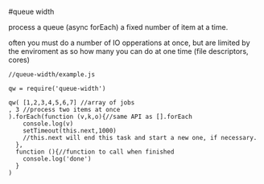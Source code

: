 #queue width

process a queue (async forEach) a fixed number of item at a time.

often you must do a number of IO opperations at once, 
but are limited by the enviroment as so how many you can do at one time (file descriptors, cores)

    //queue-width/example.js
    
    qw = require('queue-width')
    
    qw( [1,2,3,4,5,6,7] //array of jobs
    , 3 //process two items at once
    ).forEach(function (v,k,o){//same API as [].forEach
        console.log(v)
        setTimeout(this.next,1000)
        //this.next will end this task and start a new one, if necessary.
      },
      function (){//function to call when finished 
        console.log('done')
      }
    )